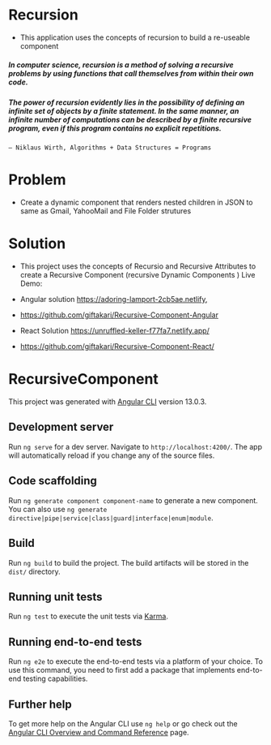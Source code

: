 




# Recursion

- This application uses the concepts of recursion to build a re-useable component

##### In computer science, recursion is a method of solving a recursive problems by using functions that call themselves from within their own code.

##### The power of recursion evidently lies in the possibility of defining an infinite set of objects by a finite statement. In the same manner, an infinite number of computations can be described by a finite recursive program, even if this program contains no explicit repetitions.

    — Niklaus Wirth, Algorithms + Data Structures = Programs

# Problem

- Create a dynamic component that renders nested children in JSON to same as Gmail, YahooMail and File Folder strutures

# Solution

- This project uses the concepts of Recursio and Recursive Attributes to create a Recursive Component (recursive Dynamic Components ) Live Demo:
- Angular solution https://adoring-lamport-2cb5ae.netlify,
- https://github.com/giftakari/Recursive-Component-Angular

- React Solution https://unruffled-keller-f77fa7.netlify.app/
- https://github.com/giftakari/Recursive-Component-React/


# RecursiveComponent

This project was generated with [Angular CLI](https://github.com/angular/angular-cli) version 13.0.3.

## Development server

Run `ng serve` for a dev server. Navigate to `http://localhost:4200/`. The app will automatically reload if you change any of the source files.

## Code scaffolding

Run `ng generate component component-name` to generate a new component. You can also use `ng generate directive|pipe|service|class|guard|interface|enum|module`.

## Build

Run `ng build` to build the project. The build artifacts will be stored in the `dist/` directory.

## Running unit tests

Run `ng test` to execute the unit tests via [Karma](https://karma-runner.github.io).

## Running end-to-end tests

Run `ng e2e` to execute the end-to-end tests via a platform of your choice. To use this command, you need to first add a package that implements end-to-end testing capabilities.

## Further help

To get more help on the Angular CLI use `ng help` or go check out the [Angular CLI Overview and Command Reference](https://angular.io/cli) page.
